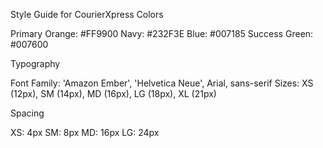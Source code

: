 Style Guide for CourierXpress
Colors

Primary Orange: #FF9900
Navy: #232F3E
Blue: #007185
Success Green: #007600

Typography

Font Family: 'Amazon Ember', 'Helvetica Neue', Arial, sans-serif
Sizes: XS (12px), SM (14px), MD (16px), LG (18px), XL (21px)

Spacing

XS: 4px
SM: 8px
MD: 16px
LG: 24px
